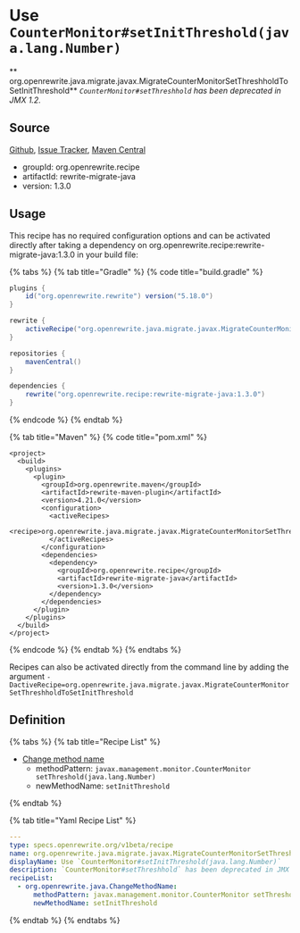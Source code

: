 # Use `CounterMonitor#setInitThreshold(java.lang.Number)`

** org.openrewrite.java.migrate.javax.MigrateCounterMonitorSetThreshholdToSetInitThreshold**
_`CounterMonitor#setThreshhold` has been deprecated in JMX 1.2._

## Source

[Github](https://github.com/openrewrite/rewrite-migrate-java), [Issue Tracker](https://github.com/openrewrite/rewrite-migrate-java/issues), [Maven Central](https://search.maven.org/artifact/org.openrewrite.recipe/rewrite-migrate-java/1.3.0/jar)

* groupId: org.openrewrite.recipe
* artifactId: rewrite-migrate-java
* version: 1.3.0


## Usage

This recipe has no required configuration options and can be activated directly after taking a dependency on org.openrewrite.recipe:rewrite-migrate-java:1.3.0 in your build file:

{% tabs %}
{% tab title="Gradle" %}
{% code title="build.gradle" %}
```groovy
plugins {
    id("org.openrewrite.rewrite") version("5.18.0")
}

rewrite {
    activeRecipe("org.openrewrite.java.migrate.javax.MigrateCounterMonitorSetThreshholdToSetInitThreshold")
}

repositories {
    mavenCentral()
}

dependencies {
    rewrite("org.openrewrite.recipe:rewrite-migrate-java:1.3.0")
}
```
{% endcode %}
{% endtab %}

{% tab title="Maven" %}
{% code title="pom.xml" %}
```markup
<project>
  <build>
    <plugins>
      <plugin>
        <groupId>org.openrewrite.maven</groupId>
        <artifactId>rewrite-maven-plugin</artifactId>
        <version>4.21.0</version>
        <configuration>
          <activeRecipes>
            <recipe>org.openrewrite.java.migrate.javax.MigrateCounterMonitorSetThreshholdToSetInitThreshold</recipe>
          </activeRecipes>
        </configuration>
        <dependencies>
          <dependency>
            <groupId>org.openrewrite.recipe</groupId>
            <artifactId>rewrite-migrate-java</artifactId>
            <version>1.3.0</version>
          </dependency>
        </dependencies>
      </plugin>
    </plugins>
  </build>
</project>
```
{% endcode %}
{% endtab %}
{% endtabs %}

Recipes can also be activated directly from the command line by adding the argument `-DactiveRecipe=org.openrewrite.java.migrate.javax.MigrateCounterMonitorSetThreshholdToSetInitThreshold`

## Definition

{% tabs %}
{% tab title="Recipe List" %}
* [Change method name](../../../java/changemethodname.md)
  * methodPattern: `javax.management.monitor.CounterMonitor setThreshold(java.lang.Number)`
  * newMethodName: `setInitThreshold`

{% endtab %}

{% tab title="Yaml Recipe List" %}
```yaml
---
type: specs.openrewrite.org/v1beta/recipe
name: org.openrewrite.java.migrate.javax.MigrateCounterMonitorSetThreshholdToSetInitThreshold
displayName: Use `CounterMonitor#setInitThreshold(java.lang.Number)`
description: `CounterMonitor#setThreshhold` has been deprecated in JMX 1.2.
recipeList:
  - org.openrewrite.java.ChangeMethodName:
      methodPattern: javax.management.monitor.CounterMonitor setThreshold(java.lang.Number)
      newMethodName: setInitThreshold

```
{% endtab %}
{% endtabs %}
